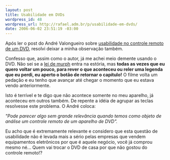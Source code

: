 ```yaml
--- 
layout: post
title: Usabilidade em DVDs
wordpress_id: 48
wordpress_url: http://rafael.adm.br/p/usabilidade-em-dvds/
date: 2006-06-02 23:51:19 -03:00
---
```

Após ler o post do André Valongueiro sobre <a title="Ver o post (nova janela)" target="_blank" href="http://valongueiro.blogspot.com/2006/05/usurios-dementes-e-usabilidade-uma.html">usabilidade no controle remoto de um DVD</a>, resolvi deixar a minha observação também.

Confesso que, assim como o autor, já me achei meio demente usando o DVD. Não sei se a <a title="Leis de murph (nova janela)" target="_blank" href="http://www.oriodejaneiro.com/leimurph.htm">lei de murph</a> entra na estória, mas <span style="font-weight: bold">todas as vezes que eu quero voltar um pouco, para rever o que aconteceu ou reler uma legenda que eu perdi, eu aperto o botão de retornar o capítulo!</span> O filme volta um pedação e eu tenho que avançar até chegar o momento que eu estava vendo anteriormente.

Isto é terrível e te digo que não acontece somente no meu aparelho, já aconteceu em outros também. De repente a idéia de agrupar as teclas resolvesse este problema.
O André coloca:

<em>"Pode parecer algo sem grande relevância quando temos como objeto de análise um controle remoto de um aparelho de DVD".</em>

Eu acho que é extremamente relevante e considero que esta questão de usabilidade não é levada mais a sério pelas empresas que vendem equipamentos eletrônicos por que é aquele negócio, você já comprou mesmo né... Quem vai trocar o DVD de casa por que não gostou do controle remoto!?

